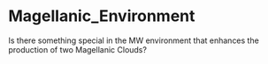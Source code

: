 Magellanic_Environment
======================

Is there something special in the MW environment that enhances the production of two Magellanic Clouds?
